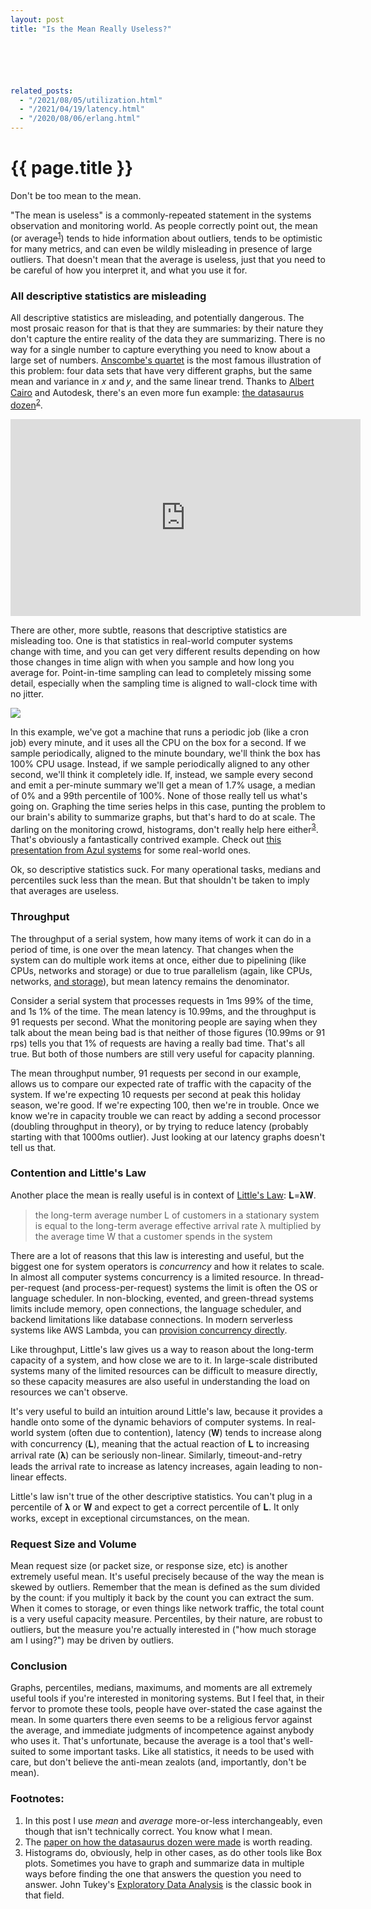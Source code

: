 ```yaml
---
layout: post
title: "Is the Mean Really Useless?"






related_posts:
  - "/2021/08/05/utilization.html"
  - "/2021/04/19/latency.html"
  - "/2020/08/06/erlang.html"
---
```

{{ page.title }}
================

<p class="meta">Don't be too mean to the mean.</p>

"The mean is useless" is a commonly-repeated statement in the systems observation and monitoring world. As people correctly point out, the mean (or average<sup>[1](#foot1)</sup>) tends to hide information about outliers, tends to be optimistic for many metrics, and can even be wildly misleading in presence of large outliers. That doesn't mean that the average is useless, just that you need to be careful of how you interpret it, and what you use it for.

### All descriptive statistics are misleading

All descriptive statistics are misleading, and potentially dangerous. The most prosaic reason for that is that they are summaries: by their nature they don't capture the entire reality of the data they are summarizing. There is no way for a single number to capture everything you need to know about a large set of numbers. [Anscombe's quartet](https://en.wikipedia.org/wiki/Anscombe%27s_quartet) is the most famous illustration of this problem: four data sets that have very different graphs, but the same mean and variance in 𝑥 and 𝑦, and the same linear trend. Thanks to [Albert Cairo](http://www.thefunctionalart.com/2016/08/download-datasaurus-never-trust-summary.html) and Autodesk, there's an even more fun example: [the datasaurus dozen](https://www.autodeskresearch.com/publications/samestats)<sup>[2](#foot2)</sup>.

<iframe width="560" height="315" src="https://www.youtube.com/embed/DbJyPELmhJc" frameborder="0" gesture="media" allow="encrypted-media" allowfullscreen></iframe>

There are other, more subtle, reasons that descriptive statistics are misleading too. One is that statistics in real-world computer systems change with time, and you can get very different results depending on how those changes in time align with when you sample and how long you average for. Point-in-time sampling can lead to completely missing some detail, especially when the sampling time is aligned to wall-clock time with no jitter.

![](https://s3.amazonaws.com/mbrooker-blog-images/cpu_sampling.png)

In this example, we've got a machine that runs a periodic job (like a cron job) every minute, and it uses all the CPU on the box for a second. If we sample periodically, aligned to the minute boundary, we'll think the box has 100% CPU usage. Instead, if we sample periodically aligned to any other second, we'll think it completely idle. If, instead, we sample every second and emit a per-minute summary we'll get a mean of 1.7% usage, a median of 0% and a 99th percentile of 100%. None of those really tell us what's going on. Graphing the time series helps in this case, punting the problem to our brain's ability to summarize graphs, but that's hard to do at scale. The darling on the monitoring crowd, histograms, don't really help here either<sup>[3](#foot3)</sup>. That's obviously a fantastically contrived example. Check out [this presentation from Azul systems](https://www.azul.com/files/HowNotToMeasureLatency_LLSummit_NYC_12Nov2013.pdf) for some real-world ones.

Ok, so descriptive statistics suck. For many operational tasks, medians and percentiles suck less than the mean. But that shouldn't be taken to imply that averages are useless.

### Throughput

The throughput of a serial system, how many items of work it can do in a period of time, is one over the mean latency. That changes when the system can do multiple work items at once, either due to pipelining (like CPUs, networks and storage) or due to true parallelism (again, like CPUs, networks, [and storage](http://brooker.co.za/blog/2014/07/04/iostat-pct.html)), but mean latency remains the denominator.

Consider a serial system that processes requests in 1ms 99% of the time, and 1s 1% of the time. The mean latency is 10.99ms, and the throughput is 91 requests per second. What the monitoring people are saying when they talk about the mean being bad is that neither of those figures (10.99ms or 91 rps) tells you that 1% of requests are having a really bad time. That's all true. But both of those numbers are still very useful for capacity planning.

The mean throughput number, 91 requests per second in our example, allows us to compare our expected rate of traffic with the capacity of the system. If we're expecting 10 requests per second at peak this holiday season, we're good. If we're expecting 100, then we're in trouble. Once we know we're in capacity trouble we can react by adding a second processor (doubling throughput in theory), or by trying to reduce latency (probably starting with that 1000ms outlier). Just looking at our latency graphs doesn't tell us that.

### Contention and Little's Law

Another place the mean is really useful is in context of [Little's Law](https://en.wikipedia.org/wiki/Little%27s_law): 𝐋=𝛌𝐖.

> the long-term average number L of customers in a stationary system is equal to the long-term average effective arrival rate λ multiplied by the average time W that a customer spends in the system

There are a lot of reasons that this law is interesting and useful, but the biggest one for system operators is *concurrency* and how it relates to scale. In almost all computer systems concurrency is a limited resource. In thread-per-request (and process-per-request) systems the limit is often the OS or language scheduler. In non-blocking, evented, and green-thread systems limits include memory, open connections, the language scheduler, and backend limitations like database connections. In modern serverless systems like AWS Lambda, you can [provision concurrency directly](http://docs.aws.amazon.com/lambda/latest/dg/concurrent-executions.html).

Like throughput, Little's law gives us a way to reason about the long-term capacity of a system, and how close we are to it. In large-scale distributed systems many of the limited resources can be difficult to measure directly, so these capacity measures are also useful in understanding the load on resources we can't observe.

It's very useful to build an intuition around Little's law, because it provides a handle onto some of the dynamic behaviors of computer systems. In real-world system (often due to contention), latency (𝐖) tends to increase along with concurrency (𝐋), meaning that the actual reaction of 𝐋 to increasing arrival rate (𝛌) can be seriously non-linear. Similarly, timeout-and-retry leads the arrival rate to increase as latency increases, again leading to non-linear effects.

Little's law isn't true of the other descriptive statistics. You can't plug in a percentile of 𝛌 or 𝐖 and expect to get a correct percentile of 𝐋. It only works, except in exceptional circumstances, on the mean.

### Request Size and Volume

Mean request size (or packet size, or response size, etc) is another extremely useful mean. It's useful precisely because of the way the mean is skewed by outliers. Remember that the mean is defined as the sum divided by the count: if you multiply it back by the count you can extract the sum. When it comes to storage, or even things like network traffic, the total count is a very useful capacity measure. Percentiles, by their nature, are robust to outliers, but the measure you're actually interested in ("how much storage am I using?") may be driven by outliers.

### Conclusion

Graphs, percentiles, medians, maximums, and moments are all extremely useful tools if you're interested in monitoring systems. But I feel that, in their fervor to promote these tools, people have over-stated the case against the mean. In some quarters there even seems to be a religious fervor against the average, and immediate judgments of incompetence against anybody who uses it. That's unfortunate, because the average is a tool that's well-suited to some important tasks. Like all statistics, it needs to be used with care, but don't believe the anti-mean zealots (and, importantly, don't be mean). 

### Footnotes:

 1. <a name="foot1"></a> In this post I use *mean* and *average* more-or-less interchangeably, even though that isn't technically correct. You know what I mean.
 2. <a name="foot2"></a> The [paper on how the datasaurus dozen were made](https://www.autodeskresearch.com/sites/default/files/SameStats-DifferentGraphs.pdf) is worth reading.
 3. <a name="foot3"></a> Histograms do, obviously, help in other cases, as do other tools like Box plots. Sometimes you have to graph and summarize data in multiple ways before finding the one that answers the question you need to answer. John Tukey's [Exploratory Data Analysis](https://www.amazon.com/Exploratory-Data-Analysis-John-Tukey/dp/0201076160) is the classic book in that field.